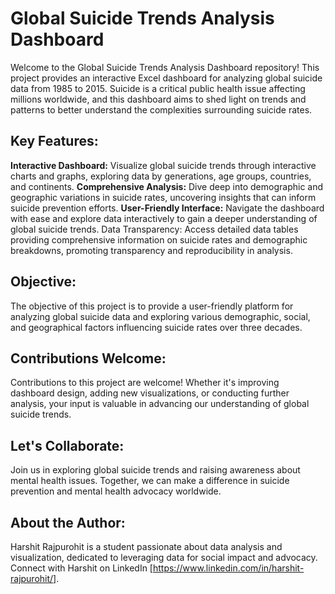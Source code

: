 # **Global Suicide Trends Analysis Dashboard**

Welcome to the Global Suicide Trends Analysis Dashboard repository! This project provides an interactive Excel dashboard for analyzing global suicide data from 1985 to 2015. Suicide is a critical public health issue affecting millions worldwide, and this dashboard aims to shed light on trends and patterns to better understand the complexities surrounding suicide rates.

## **Key Features:**

**Interactive Dashboard:** Visualize global suicide trends through interactive charts and graphs, exploring data by generations, age groups, countries, and continents.
**Comprehensive Analysis:** Dive deep into demographic and geographic variations in suicide rates, uncovering insights that can inform suicide prevention efforts.
**User-Friendly Interface:** Navigate the dashboard with ease and explore data interactively to gain a deeper understanding of global suicide trends.
Data Transparency: Access detailed data tables providing comprehensive information on suicide rates and demographic breakdowns, promoting transparency and reproducibility in analysis.
## **Objective:**
The objective of this project is to provide a user-friendly platform for analyzing global suicide data and exploring various demographic, social, and geographical factors influencing suicide rates over three decades.

## **Contributions Welcome:**
Contributions to this project are welcome! Whether it's improving dashboard design, adding new visualizations, or conducting further analysis, your input is valuable in advancing our understanding of global suicide trends.

## **Let's Collaborate:**
Join us in exploring global suicide trends and raising awareness about mental health issues. Together, we can make a difference in suicide prevention and mental health advocacy worldwide.

## **About the Author:**
Harshit Rajpurohit is a student passionate about data analysis and visualization, dedicated to leveraging data for social impact and advocacy. Connect with Harshit on LinkedIn [https://www.linkedin.com/in/harshit-rajpurohit/].

